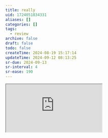 ```yaml
---
title: really
uid: 1724051834331
aliases: []
categories: []
tags:
  - review
archive: false
draft: false
todo: false
createTime: 2024-08-19 15:17:14
updateTime: 2024-09-12 08:13:25
sr-due: 2024-09-13
sr-interval: 4
sr-ease: 190
---
```


<iframe
  class="iframe_full"
  src="https://dict.youdao.com/result?word=really&lang=en"
>
</iframe>

